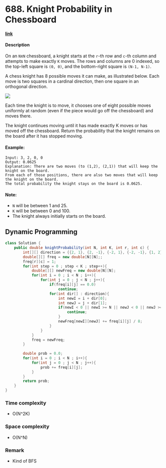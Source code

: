 # 688. Knight Probability in Chessboard

#### [link](https://leetcode.com/problems/knight-probability-in-chessboard/)

#### Description
On an `N`x`N` chessboard, a knight starts at the `r`-th row and `c`-th column and attempts to make exactly `K` moves. The rows and columns are 0 indexed, so the top-left square is `(0, 0)`, and the bottom-right square is `(N-1, N-1)`.

A chess knight has 8 possible moves it can make, as illustrated below. Each move is two squares in a cardinal direction, then one square in an orthogonal direction.

![](https://assets.leetcode.com/uploads/2018/10/12/knight.png)

Each time the knight is to move, it chooses one of eight possible moves uniformly at random (even if the piece would go off the chessboard) and moves there.

The knight continues moving until it has made exactly K moves or has moved off the chessboard. Return the probability that the knight remains on the board after it has stopped moving.

#### Example:
```
Input: 3, 2, 0, 0
Output: 0.0625
Explanation: There are two moves (to (1,2), (2,1)) that will keep the knight on the board.
From each of those positions, there are also two moves that will keep the knight on the board.
The total probability the knight stays on the board is 0.0625.
```

#### Note:
* `N` will be between 1 and 25.
* `K` will be between 0 and 100.
* The knight always initially starts on the board.


## Dynamic Programming
```java
class Solution {
    public double knightProbability(int N, int K, int r, int c) {
        int[][] direction = {{2, 1}, {2, -1}, {-2, 1}, {-2, -1}, {1, 2}, {-1, 2} ,{1, -2} ,{-1, -2}};
        double[][] freq = new double[N][N];;
        freq[r][c] = 1;
        for(int step = 0 ; step < K ; step++){
            double[][] newFreq = new double[N][N];
            for(int i = 0 ; i < N ; i++){
                for(int j = 0 ; j < N ; j++){
                    if(freq[i][j] == 0.0)
                        continue;
                    for(int dir[] : direction){
                        int newI = i + dir[0];
                        int newJ = j + dir[1];
                        if(newI < 0 || newI >= N || newJ < 0 || newJ >= N){
                            continue;
                        }
                        newFreq[newI][newJ] += freq[i][j] / 8;
                    }
                }
            }
            freq = newFreq;
        }
        
        double prob = 0.0;
        for(int i = 0 ; i < N ; i++){
            for(int j = 0 ; j < N ; j++){
                prob += freq[i][j];
            }
        }
        return prob;
    }
}
```
### Time complexity
* O(N^2K)
### Space complexity
* O(N^N)
### Remark
* Kind of BFS